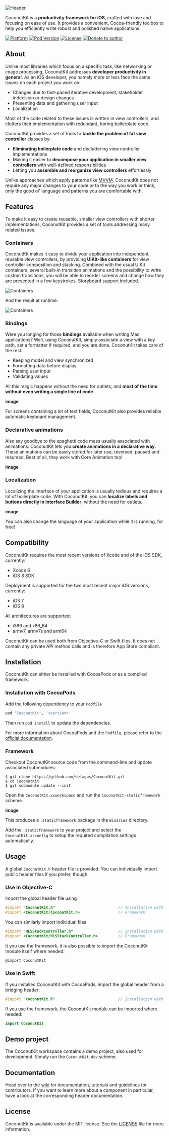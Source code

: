 ![Header](README-images/coconutkit_header.png)

CoconutKit is a **productivity framework for iOS**, crafted with love and focusing on ease of use. It provides a convenient, Cocoa-friendly toolbox to help you efficiently write robust and polished native applications.

[![Platform](https://img.shields.io/cocoapods/p/CoconutKit.svg?style=flat)](http://cocoadocs.org/docsets/XCDYouTubeKit/)
[![Pod Version](https://img.shields.io/cocoapods/v/CoconutKit.svg?style=flat)](http://cocoadocs.org/docsets/XCDYouTubeKit/)
[![License](https://img.shields.io/cocoapods/l/CoconutKit.svg?style=flat)](LICENSE)
[![Donate to author](https://www.paypalobjects.com/en_US/i/btn/btn_donate_SM.gif)](https://www.paypal.com/cgi-bin/webscr?cmd=_donations&business=3V35ZXWYXGAYG&lc=CH&currency_code=USD&bn=PP%2dDonationsBF%3abtn_donate_LG%2egif%3aNonHosted)


## About

Unlike most libraries which focus on a specific task, like networking or image processing, CoconutKit addresses **developer productivity in general**. As an iOS developer, you namely more or less face the same issues on each project you work on:

* Changes due to fast-paced iterative development, stakeholder indecision or design changes
* Presenting data and gathering user input
* Localization

Most of the code related to these issues is written in view controllers, and clutters their implementation with redundant, boring boilerplate code.

CoconutKit provides a set of tools to **tackle the problem of fat view controller** classes by:

* **Eliminating boilerplate code** and decluttering view controller implementations
* Making it easier to **decompose your application in smaller view controllers** with well-defined responsibilities
* Letting you **assemble and reorganize view controllers** effortlessly

Unlike approaches which apply patterns like [MVVM](http://www.objc.io/issue-13/mvvm.html), CoconutKit does not require any major changes to your code or to the way you work or think, only the good ol' language and patterns you are comfortable with.

## Features

To make it easy to create reusable, smaller view controllers with shorter implementations, CoconutKit provides a set of tools addressing many related issues.

### Containers

CoconutKit makes it easy to divide your application into independent, reusable view controllers, by providing **UIKit-like containers** for view controller composition and stacking. Combined with the usual UIKit containers, several built-in transition animations and the possibility to write custom transitions, you will be able to reorder screens and change how they are presented in a few keystrokes. Storyboard support included.

![Containers](README-images/containers.jpg)

And the result at runtime:

![Containers](README-images/containers.gif)

### Bindings

Were you longing for those **bindings** available when writing Mac applications? Well, using CoconutKit, simply associate a view with a key path, set a formatter if required, and you are done. CoconutKit takes care of the rest:

* Keeping model and view synchronized
* Formatting data before display
* Parsing user input
* Validating values

All this magic happens without the need for outlets, and **most of the time without even writing a single line of code**.

**image**

For screens containing a lot of text fields, CoconutKit also provides reliable automatic keyboard management.

### Declarative animations

Also say goodbye to the spaghetti code mess usually associated with animations. CoconutKit lets you **create animations in a declarative way**. These animations can be easily stored for later use, reversed, paused and resumed. Best of all, they work with Core Animation too!

**image**

### Localization

Localizing the interface of your application is usually tedious and requires a lot of boilerplate code. With CoconutKit, you can **localize labels and buttons directly in Interface Builder**, without the need for outlets.

**image**

You can also change the language of your application while it is running, for free!

## Compatibility

CoconutKit requires the most recent versions of Xcode and of the iOS SDK, currently:

* Xcode 6
* iOS 8 SDK

Deployment is supported for the two most recent major iOS versions, currently:

* iOS 7
* iOS 8

All architectures are supported:

* i386 and x86_64
* armv7, armv7s and arm64

CoconutKit can be used both from Objective-C or Swift files. It does not contain any private API method calls and is therefore App Store compliant.

## Installation

CoconutKit can either be installed with CocoaPods or as a compiled framework.

### Installation with CocoaPods

Add the following dependency to your `Podfile`

```ruby
pod 'CoconutKit', '<version>'
```

Then run `pod install` to update the dependencies.

For more information about CocoaPods and the `Podfile`, please refer to the [official documentation](http://guides.cocoapods.org/).

### Framework

Checkout CoconutKit source code from the command-line and update associated submodules:

```
$ git clone https://github.com/defagos/CoconutKit.git
$ cd CoconutKit
$ git submodule update --init
```

Open the `CoconutKit.xcworkspace` and run the `CoconutKit-staticframework` scheme. 

**image**

This produces a `.staticframework` package in the `Binaries` directory.

Add the `.staticframework` to your project and select the `CoconutKit.xcconfig` to setup the required compilation settings automatically. 

## Usage

A global `CoconutKit.h` header file is provided. You can individually import public header files if you prefer, though.

### Use in Objective-C

Import the global header file using

```objective-c
#import "CoconutKit.h"                            // Installation with CocoaPods
#import <CoconutKit/CoconutKit.h>                 // Framework
```

You can similarly import individual files

```objective-c
#import "HLSStackController.h"                    // Installation with CocoaPods
#import <CoconutKit/HLSStackController.h>         // Framework
```

It you use the framework, it is also possible to import the CoconutKit module itself where needed:

```objective-c
@import CoconutKit
```

### Use in Swift

If you installed CoconutKit with CocoaPods, import the global header from a bridging header:

```objective-c
#import "CoconutKit.h"                            // Installation with CocoaPods
```

If you use the framework, the CoconutKit module can be imported where needed:

```swift
import CoconutKit
```

## Demo project

The CoconutKit workspace contains a demo project, also used for development. Simply run the `CoconutKit-dev` scheme.

## Documentation

Head over to the [wiki](https://github.com/defagos/CoconutKit/wiki) for documentation, tutorials and guidelines for contributors. If you want to learn more about a component in particular, have a look at the corresponding header documentation.

## License

CoconutKit is available under the MIT license. See the [LICENSE](LICENSE) file for more information.
















